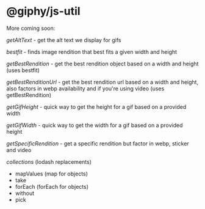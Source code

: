 # @giphy/js-util

More coming soon:

_getAltText_ - get the alt text we display for gifs

_bestfit_ - finds image rendition that best fits a given width and height

_getBestRendition_ - get the best rendition object based on a width and height (uses bestfit)

_getBestRenditionUrl_ - get the best rendition url based on a width and height, also factors in webp availability and if you're using video (uses getBestRendition)

_getGifHeight_ - quick way to get the height for a gif based on a provided width

_getGifWidth_ - quick way to get the width for a gif based on a provided height

_getSpecificRendition_ - get a specific rendition but factor in webp, sticker and video

_collections_ (lodash replacements)

-   mapValues (map for objects)
-   take
-   forEach (forEach for objects)
-   without
-   pick
